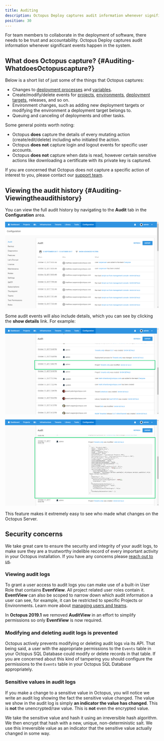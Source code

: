 ```yaml
---
title: Auditing
description: Octopus Deploy captures audit information whenever significant events happen in the system.
position: 30
---
```


For team members to collaborate in the deployment of software, there needs to be trust and accountability. Octopus Deploy captures audit information whenever significant events happen in the system.

## What does Octopus capture? {#Auditing-WhatdoesOctopuscapture?}

Below is a short list of just some of the things that Octopus captures:

- Changes to [deployment processes](/docs/deployments/index.md) and [variables](/docs/projects/variables/index.md).
- Create/modify/delete events for [projects](/docs/projects/index.md), [environments](/docs/infrastructure/environments/index.md), [deployment targets](/docs/infrastructure/index.md), releases, and so on.
- Environment changes, such as adding new deployment targets or modifying the environment a deployment target belongs to.
- Queuing and canceling of deployments and other tasks.

Some  general points worth noting:

- Octopus **does** capture the details of every mutating action (create/edit/delete) including who initiated the action.
- Octopus **does not** capture login and logout events for specific user accounts.
- Octopus **does not** capture when data is read, however certain sensitive actions like downloading a certificate with its private key is captured.

If you are concerned that Octopus does not capture a specific action of interest to you, please contact our [support team](https://octopus.com/support).

## Viewing the audit history {#Auditing-Viewingtheaudithistory}

You can view the full audit history by navigating to the **Audit** tab in the **Configuration** area.

![Audit Configuration](images/3278051.png "width=500")

Some audit events will also include details, which you can see by clicking the **show details** link. For example:

![Audit Event Details](images/3278050.png "width=500")

![Audit Event Details extended](images/3278049.png "width=500")

This feature makes it extremely easy to see who made what changes on the Octopus Server.

## Security concerns

We take great care to ensure the security and integrity of your audit logs, to make sure they are a trustworthy indelible record of every important activity in your Octopus installation. If you have any concerns please [reach out to us](https://octopus.com/support).

### Viewing audit logs

To grant a user access to audit logs you can make use of a built-in User Role that contains **EventView**. All project related user roles contain it. **EventView** can also be scoped to narrow down which audit information a user can see, for example, it can be restricted to specific Projects or Environments. Learn more about [managing users and teams](/docs/security/users-and-teams/index.md).

In **Octopus 2019.1** we removed **AuditView** in an effort to simplify permissions so only **EventView** is now required.

### Modifying and deleting audit logs is prevented

Octopus actively prevents modifying or deleting audit logs via its API. That being said, a user with the appropriate permissions to the `Events` table in your Octopus SQL Database could modify or delete records in that table. If you are concerned about this kind of tampering you should configure the permissions to the `Events` table in your Octopus SQL Database appropriately.

### Sensitive values in audit logs

If you make a change to a sensitive value in Octopus, you will notice we write an audit log showing the fact the sensitive value changed. The value we show in the audit log is simply **an indicator the value has changed**. This is **not** the unencrypted/raw value. This is **not** even the encrypted value.

We take the sensitive value and hash it using an irreversible hash algorithm. We then encrypt that hash with a new, unique, non-deterministic salt. We use this irreversible value as an indicator that the sensitive value actually changed in some way.
